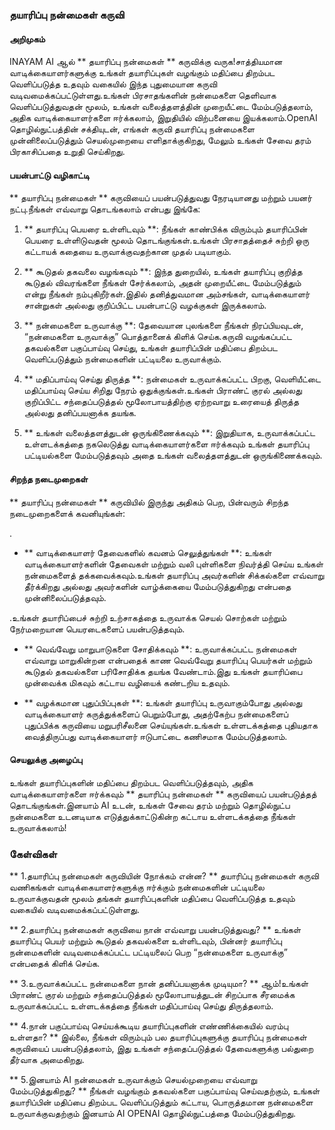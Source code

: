 ### தயாரிப்பு நன்மைகள் கருவி

#### அறிமுகம்
INAYAM AI ஆல் ** தயாரிப்பு நன்மைகள் ** கருவிக்கு வருக!சாத்தியமான வாடிக்கையாளர்களுக்கு உங்கள் தயாரிப்புகள் வழங்கும் மதிப்பை திறம்பட வெளிப்படுத்த உதவும் வகையில் இந்த புதுமையான கருவி வடிவமைக்கப்பட்டுள்ளது.உங்கள் பிரசாதங்களின் நன்மைகளை தெளிவாக வெளிப்படுத்துவதன் மூலம், உங்கள் வலைத்தளத்தின் முறையீட்டை மேம்படுத்தலாம், அதிக வாடிக்கையாளர்களை ஈர்க்கலாம், இறுதியில் விற்பனையை இயக்கலாம்.OpenAI தொழில்நுட்பத்தின் சக்தியுடன், எங்கள் கருவி தயாரிப்பு நன்மைகளை முன்னிலைப்படுத்தும் செயல்முறையை எளிதாக்குகிறது, மேலும் உங்கள் சேவை தரம் பிரகாசிப்பதை உறுதி செய்கிறது.

#### பயன்பாட்டு வழிகாட்டி
** தயாரிப்பு நன்மைகள் ** கருவியைப் பயன்படுத்துவது நேரடியானது மற்றும் பயனர் நட்பு.நீங்கள் எவ்வாறு தொடங்கலாம் என்பது இங்கே:

1. ** தயாரிப்பு பெயரை உள்ளிடவும் **: நீங்கள் காண்பிக்க விரும்பும் தயாரிப்பின் பெயரை உள்ளிடுவதன் மூலம் தொடங்குங்கள்.உங்கள் பிரசாதத்தைச் சுற்றி ஒரு கட்டாயக் கதையை உருவாக்குவதற்கான முதல் படியாகும்.

2. ** கூடுதல் தகவலை வழங்கவும் **: இந்த துறையில், உங்கள் தயாரிப்பு குறித்த கூடுதல் விவரங்களை நீங்கள் சேர்க்கலாம், அதன் முறையீட்டை மேம்படுத்தும் என்று நீங்கள் நம்புகிறீர்கள்.இதில் தனித்துவமான அம்சங்கள், வாடிக்கையாளர் சான்றுகள் அல்லது குறிப்பிட்ட பயன்பாட்டு வழக்குகள் இருக்கலாம்.

3. ** நன்மைகளை உருவாக்கு **: தேவையான புலங்களை நீங்கள் நிரப்பியவுடன், “நன்மைகளை உருவாக்கு” ​​பொத்தானைக் கிளிக் செய்க.கருவி வழங்கப்பட்ட தகவல்களை பகுப்பாய்வு செய்து, உங்கள் தயாரிப்பின் மதிப்பை திறம்பட வெளிப்படுத்தும் நன்மைகளின் பட்டியலை உருவாக்கும்.

4. ** மதிப்பாய்வு செய்து திருத்த **: நன்மைகள் உருவாக்கப்பட்ட பிறகு, வெளியீட்டை மதிப்பாய்வு செய்ய சிறிது நேரம் ஒதுக்குங்கள்.உங்கள் பிராண்ட் குரல் அல்லது குறிப்பிட்ட சந்தைப்படுத்தல் மூலோபாயத்திற்கு ஏற்றவாறு உரையைத் திருத்த அல்லது தனிப்பயனாக்க தயங்க.

5. ** உங்கள் வலைத்தளத்துடன் ஒருங்கிணைக்கவும் **: இறுதியாக, உருவாக்கப்பட்ட உள்ளடக்கத்தை நகலெடுத்து வாடிக்கையாளர்களை ஈர்க்கவும் உங்கள் தயாரிப்பு பட்டியல்களை மேம்படுத்தவும் அதை உங்கள் வலைத்தளத்துடன் ஒருங்கிணைக்கவும்.

#### சிறந்த நடைமுறைகள்
** தயாரிப்பு நன்மைகள் ** கருவியில் இருந்து அதிகம் பெற, பின்வரும் சிறந்த நடைமுறைகளைக் கவனியுங்கள்:

.

- ** வாடிக்கையாளர் தேவைகளில் கவனம் செலுத்துங்கள் **: உங்கள் வாடிக்கையாளர்களின் தேவைகள் மற்றும் வலி புள்ளிகளை நிவர்த்தி செய்ய உங்கள் நன்மைகளைத் தக்கவைக்கவும்.உங்கள் தயாரிப்பு அவர்களின் சிக்கல்களை எவ்வாறு தீர்க்கிறது அல்லது அவர்களின் வாழ்க்கையை மேம்படுத்துகிறது என்பதை முன்னிலைப்படுத்தவும்.

.உங்கள் தயாரிப்பைச் சுற்றி உற்சாகத்தை உருவாக்க செயல் சொற்கள் மற்றும் நேர்மறையான பெயரடைகளைப் பயன்படுத்தவும்.

- ** வெவ்வேறு மாறுபாடுகளை சோதிக்கவும் **: உருவாக்கப்பட்ட நன்மைகள் எவ்வாறு மாறுகின்றன என்பதைக் காண வெவ்வேறு தயாரிப்பு பெயர்கள் மற்றும் கூடுதல் தகவல்களை பரிசோதிக்க தயங்க வேண்டாம்.இது உங்கள் தயாரிப்பை முன்வைக்க மிகவும் கட்டாய வழியைக் கண்டறிய உதவும்.

- ** வழக்கமான புதுப்பிப்புகள் **: உங்கள் தயாரிப்பு உருவாகும்போது அல்லது வாடிக்கையாளர் கருத்துக்களைப் பெறும்போது, ​​அதற்கேற்ப நன்மைகளைப் புதுப்பிக்க கருவியை மறுபரிசீலனை செய்யுங்கள்.உங்கள் உள்ளடக்கத்தை புதியதாக வைத்திருப்பது வாடிக்கையாளர் ஈடுபாட்டை கணிசமாக மேம்படுத்தலாம்.

#### செயலுக்கு அழைப்பு
உங்கள் தயாரிப்புகளின் மதிப்பை திறம்பட வெளிப்படுத்தவும், அதிக வாடிக்கையாளர்களை ஈர்க்கவும் ** தயாரிப்பு நன்மைகள் ** கருவியைப் பயன்படுத்தத் தொடங்குங்கள்.இனயாம் AI உடன், உங்கள் சேவை தரம் மற்றும் தொழில்நுட்ப நன்மைகளை உடனடியாக எடுத்துக்காட்டுகின்ற கட்டாய உள்ளடக்கத்தை நீங்கள் உருவாக்கலாம்!

### கேள்விகள்

** 1.தயாரிப்பு நன்மைகள் கருவியின் நோக்கம் என்ன? **
தயாரிப்பு நன்மைகள் கருவி வணிகங்கள் வாடிக்கையாளர்களுக்கு ஈர்க்கும் நன்மைகளின் பட்டியலை உருவாக்குவதன் மூலம் தங்கள் தயாரிப்புகளின் மதிப்பை வெளிப்படுத்த உதவும் வகையில் வடிவமைக்கப்பட்டுள்ளது.

** 2.தயாரிப்பு நன்மைகள் கருவியை நான் எவ்வாறு பயன்படுத்துவது? **
உங்கள் தயாரிப்பு பெயர் மற்றும் கூடுதல் தகவல்களை உள்ளிடவும், பின்னர் தயாரிப்பு நன்மைகளின் வடிவமைக்கப்பட்ட பட்டியலைப் பெற “நன்மைகளை உருவாக்கு” ​​என்பதைக் கிளிக் செய்க.

** 3.உருவாக்கப்பட்ட நன்மைகளை நான் தனிப்பயனாக்க முடியுமா? **
ஆம்!உங்கள் பிராண்ட் குரல் மற்றும் சந்தைப்படுத்தல் மூலோபாயத்துடன் சிறப்பாக சீரமைக்க உருவாக்கப்பட்ட உள்ளடக்கத்தை நீங்கள் மதிப்பாய்வு செய்து திருத்தலாம்.

** 4.நான் பகுப்பாய்வு செய்யக்கூடிய தயாரிப்புகளின் எண்ணிக்கையில் வரம்பு உள்ளதா? **
இல்லை, நீங்கள் விரும்பும் பல தயாரிப்புகளுக்கு தயாரிப்பு நன்மைகள் கருவியைப் பயன்படுத்தலாம், இது உங்கள் சந்தைப்படுத்தல் தேவைகளுக்கு பல்துறை தீர்வாக அமைகிறது.

** 5.இனயாம் AI நன்மைகள் உருவாக்கும் செயல்முறையை எவ்வாறு மேம்படுத்துகிறது? **
நீங்கள் வழங்கும் தகவல்களை பகுப்பாய்வு செய்வதற்கும், உங்கள் தயாரிப்பின் மதிப்பை திறம்பட வெளிப்படுத்தும் கட்டாய, பொருத்தமான நன்மைகளை உருவாக்குவதற்கும் இனயாம் AI OPENAI தொழில்நுட்பத்தை மேம்படுத்துகிறது.